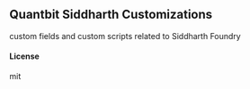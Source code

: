 ## Quantbit Siddharth Customizations

custom fields and custom scripts related to Siddharth Foundry

#### License

mit